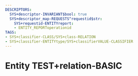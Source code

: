 ```yaml
---
DESCRIPTORS:
  SYS+descriptor-INVARIANT$bool: true
  SYS+descriptor_map-REQUESTS^requestid$str:
    SYS+requestid-ENTITYreport:
    - ENTITY_REPORToperationid
TAGS:
- SYS+classifier-CLASS/SYS+class-RELATION
- SYS+classifier-ENTITYtype/SYS+classifierVALUE-CLASSIFIER
---
```

# Entity TEST+relation-BASIC

